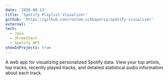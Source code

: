 ```yaml
---
date: '2020-08-13'
title: 'Spotify Playlist Visualizer'
github: 'https://github.com/rustom-ichhaporia/spotify-visualizer'
external: ''
tech:
  - Java
  - JFreeChart
  - Spotify API
showInProjects: true
---
```


A web app for visualizing personalized Spotify data. View your top artists, top tracks, recently played tracks, and detailed statistical audio information about each track. 
